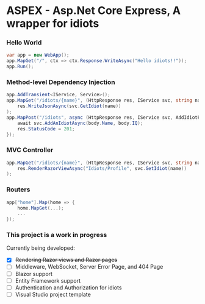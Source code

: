 # ASPEX - Asp.Net Core Express, A wrapper for idiots

### Hello World

```cs
var app = new WebApp();
app.MapGet("/", ctx => ctx.Response.WriteAsync("Hello idiots!!"));
app.Run();
```

### Method-level Dependency Injection
```cs
app.AddTransient<IService, Service>();
app.MapGet("/idiots/{name}", (HttpResponse res, IService svc, string name) =>
    res.WriteJsonAsync(svc.GetIdiot(name))
);
app.MapPost("/idiots", async (HttpResponse res, IService svc, AddIdiotPayload body) => {
    await svc.AddAnIdiotAsync(body.Name, body.IQ);
    res.StatusCode = 201;
});
```

### MVC Controller
```cs
app.MapGet("/idiots/{name}", (HttpResponse res, IService svc, string name) =>
    res.RenderRazorViewAsync("Idiots/Profile", svc.GetIdiot(name))
);
```

### Routers
```cs
app["home"].Map(home => {
    home.MapGet(...);
    ...
});
```

### This project is a work in progress
Currently being developed:
- [x] ~~Rendering Razor views and Razor pages~~
- [ ] Middleware, WebSocket, Server Error Page, and 404 Page
- [ ] Blazor support
- [ ] Entity Framework support
- [ ] Authentication and Authorization for idiots
- [ ] Visual Studio project template

